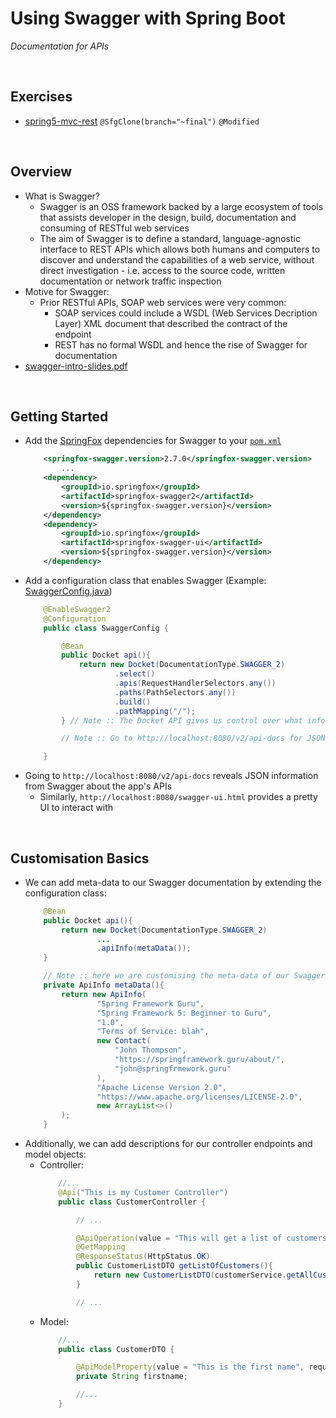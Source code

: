 # Using Swagger with Spring Boot
*Documentation for APIs*

<br>

## Exercises
* [spring5-mvc-rest](../24-restful-with-spring-mvc/exercises/spring5-mvc-rest) `@SfgClone(branch="~final")` `@Modified`

<br>

## Overview
* What is Swagger?
    * Swagger is an OSS framework backed by a large ecosystem of tools that assists developer in the design, build, documentation and consuming of RESTful web services
    * The aim of Swagger is to define a standard, language-agnostic interface to REST APIs which allows both humans and computers to discover and understand the capabilities of a web service, without direct investigation - i.e. access to the source code, written documentation or network traffic inspection
* Motive for Swagger:
    * Prior RESTful APIs, SOAP web services were very common:
        * SOAP services could include a WSDL (Web Services Decription Layer) XML document that described the contract of the endpoint
        * REST has no formal WSDL and hence the rise of Swagger for documentation
* [swagger-intro-slides.pdf](./res/swagger-intro-slides.pdf)

<br>

## Getting Started
* Add the [SpringFox](https://github.com/springfox/springfox) dependencies for Swagger to your [`pom.xml`](../24-restful-with-spring-mvc/exercises/spring5-mvc-rest/pom.xml)
    ```xml
        <springfox-swagger.version>2.7.0</springfox-swagger.version>
            ...
        <dependency>
            <groupId>io.springfox</groupId>
            <artifactId>springfox-swagger2</artifactId>
            <version>${springfox-swagger.version}</version>
        </dependency>
        <dependency>
            <groupId>io.springfox</groupId>
            <artifactId>springfox-swagger-ui</artifactId>
            <version>${springfox-swagger.version}</version>
        </dependency>
    ```
* Add a configuration class that enables Swagger (Example: [SwaggerConfig.java](../24-restful-with-spring-mvc/exercises/spring5-mvc-rest/src/main/java/guru/springfamework/config/SwaggerConfig.java))
    ```java 
        @EnableSwagger2
        @Configuration
        public class SwaggerConfig {

            @Bean
            public Docket api(){
                return new Docket(DocumentationType.SWAGGER_2)
                        .select()
                        .apis(RequestHandlerSelectors.any())
                        .paths(PathSelectors.any())
                        .build()
                        .pathMapping("/");
            } // Note :: The Docket API gives us control over what info we expose through Swagger

            // Note :: Go to http://localhost:8080/v2/api-docs for JSON info about the APIs

        }
    ```
* Going to `http://localhost:8080/v2/api-docs` reveals JSON information from Swagger about the app's APIs
    * Similarly, `http://localhost:8080/swagger-ui.html` provides a pretty UI to interact with

<br>

## Customisation Basics
* We can add meta-data to our Swagger documentation by extending the configuration class:
    ```java
        @Bean
        public Docket api(){
            return new Docket(DocumentationType.SWAGGER_2)
                    ...
                    .apiInfo(metaData());
        }

        // Note :: here we are customising the meta-data of our Swagger API docs
        private ApiInfo metaData(){
            return new ApiInfo(
                    "Spring Framework Guru",
                    "Spring Framework 5: Beginner to Guru",
                    "1.0",
                    "Terms of Service: blah",
                    new Contact(
                        "John Thompson",
                        "https://springframework.guru/about/",
                        "john@springfrmework.guru"
                    ),
                    "Apache License Version 2.0",
                    "https://www.apache.org/licenses/LICENSE-2.0",
                    new ArrayList<>()
            );
        }
    ```
* Additionally, we can add descriptions for our controller endpoints and model objects:
    * Controller:
        ```java
            //...
            @Api("This is my Customer Controller")
            public class CustomerController {

                // ...

                @ApiOperation(value = "This will get a list of customers.", notes = "These are some notes about the API.")
                @GetMapping
                @ResponseStatus(HttpStatus.OK)
                public CustomerListDTO getListOfCustomers(){
                    return new CustomerListDTO(customerService.getAllCustomers());
                }

                // ...
        ```
    * Model:
        ```java
            //...
            public class CustomerDTO {

                @ApiModelProperty(value = "This is the first name", required = true)
                private String firstname;

                //...
            }
        ```